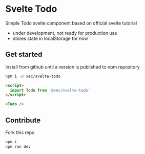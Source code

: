 # Svelte Todo

Simple Todo svelte component based on official svelte tutorial

* under development, not ready for production use
* stores state in localStorage for now

## Get started

Install from github until a version is published to npm repository
```bash
npm i -D xec/svelte-todo
```

```html
<script>
  import Todo from '@xec/svelte-todo'
</script>

<Todo />
```

## Contribute

Fork this repo

```bash
npm i
npm run dev
```
